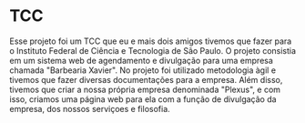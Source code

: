 # TCC
Esse projeto foi um TCC que eu e mais dois amigos tivemos que fazer para o Instituto Federal de Ciência e Tecnologia de São Paulo. O projeto consistia 
em um sistema web de agendamento e divulgação para uma empresa chamada "Barbearia Xavier". No projeto foi utilizado metodologia àgil e tivemos que fazer
diversas documentações para a empresa. Além disso, tivemos que criar a nossa própria empresa denominada "Plexus", e com isso, criamos uma página web para ela
com a função de divulgação da empresa, dos nossos serviçoes e filosofia.
